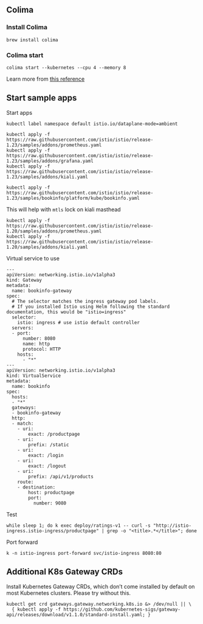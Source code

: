 ## Colima

### Install Colima

```
brew install colima
```

### Colima start
```
colima start --kubernetes --cpu 4 --memory 8
```
Learn more from [this reference](https://github.com/abiosoft/colima)

## Start sample apps
Start apps
```
kubectl label namespace default istio.io/dataplane-mode=ambient

kubectl apply -f https://raw.githubusercontent.com/istio/istio/release-1.23/samples/addons/prometheus.yaml
kubectl apply -f https://raw.githubusercontent.com/istio/istio/release-1.23/samples/addons/grafana.yaml
kubectl apply -f https://raw.githubusercontent.com/istio/istio/release-1.23/samples/addons/kiali.yaml

kubectl apply -f https://raw.githubusercontent.com/istio/istio/release-1.23/samples/bookinfo/platform/kube/bookinfo.yaml
```

This will help with `mtls` lock on kiali masthead
```
kubectl apply -f https://raw.githubusercontent.com/istio/istio/release-1.20/samples/addons/prometheus.yaml
kubectl apply -f https://raw.githubusercontent.com/istio/istio/release-1.20/samples/addons/kiali.yaml
```

Virtual service to use
```
---
apiVersion: networking.istio.io/v1alpha3
kind: Gateway
metadata:
  name: bookinfo-gateway
spec:
  # The selector matches the ingress gateway pod labels.
  # If you installed Istio using Helm following the standard documentation, this would be "istio=ingress"
  selector:
    istio: ingress # use istio default controller
  servers:
  - port:
      number: 8080
      name: http
      protocol: HTTP
    hosts:
      - "*"
---
apiVersion: networking.istio.io/v1alpha3
kind: VirtualService
metadata:
  name: bookinfo
spec:
  hosts:
  - "*"
  gateways:
  - bookinfo-gateway
  http:
  - match:
    - uri:
        exact: /productpage
    - uri:
        prefix: /static
    - uri:
        exact: /login
    - uri:
        exact: /logout
    - uri:
        prefix: /api/v1/products
    route:
    - destination:
        host: productpage
        port:
          number: 9080
```

Test
```
while sleep 1; do k exec deploy/ratings-v1 -- curl -s "http://istio-ingress.istio-ingress/productpage" | grep -o "<title>.*</title>"; done
```

Port forward
```
k -n istio-ingress port-forward svc/istio-ingress 8080:80
```

## Additional K8s Gateway CRDs
Install Kubernetes Gateway CRDs, which don’t come installed by default on most Kubernetes clusters.
Please try without this.
```
kubectl get crd gateways.gateway.networking.k8s.io &> /dev/null || \
  { kubectl apply -f https://github.com/kubernetes-sigs/gateway-api/releases/download/v1.1.0/standard-install.yaml; }
```
